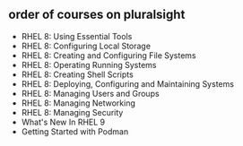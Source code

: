 ## order of courses on pluralsight

* RHEL 8: Using Essential Tools
* RHEL 8: Configuring Local Storage
* RHEL 8: Creating and Configuring File Systems
* RHEL 8: Operating Running Systems
* RHEL 8: Creating Shell Scripts
* RHEL 8: Deploying, Configuring and Maintaining Systems
* RHEL 8: Managing Users and Groups
* RHEL 8: Managing Networking
* RHEL 8: Managing Security
* What's New In RHEL 9
* Getting Started with Podman